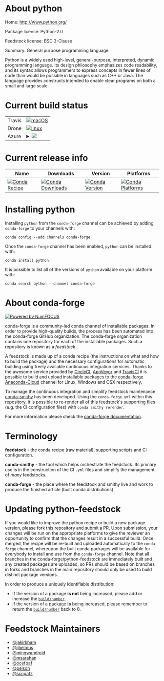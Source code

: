About python
============

Home: http://www.python.org/

Package license: Python-2.0

Feedstock license: BSD 3-Clause

Summary: General purpose programming language

Python is a widely used high-level, general-purpose, interpreted, dynamic
programming language. Its design philosophy emphasizes code
readability, and its syntax allows programmers to express concepts in
fewer lines of code than would be possible in languages such as C++ or
Java. The language provides constructs intended to enable clear programs
on both a small and large scale.


Current build status
====================


<table><tr>
    <td>Travis</td>
    <td>
      <a href="https://travis-ci.com/conda-forge/python-feedstock">
        <img alt="macOS" src="https://img.shields.io/travis/com/conda-forge/python-feedstock/master.svg?label=macOS">
      </a>
    </td>
  </tr><tr>
    <td>Drone</td>
    <td>
      <a href="https://cloud.drone.io/conda-forge/python-feedstock">
        <img alt="linux" src="https://img.shields.io/drone/build/conda-forge/master.svg?label=Linux">
      </a>
    </td>
  </tr>
    
  <tr>
    <td>Azure</td>
    <td>
      <details>
        <summary>
          <a href="https://dev.azure.com/conda-forge/feedstock-builds/_build/latest?definitionId=4155&branchName=master">
            <img src="https://dev.azure.com/conda-forge/feedstock-builds/_apis/build/status/python-feedstock?branchName=master">
          </a>
        </summary>
        <table>
          <thead><tr><th>Variant</th><th>Status</th></tr></thead>
          <tbody><tr>
              <td>linux_aarch64_python3.6.____cpythontarget_platformlinux-aarch64</td>
              <td>
                <a href="https://dev.azure.com/conda-forge/feedstock-builds/_build/latest?definitionId=4155&branchName=master">
                  <img src="https://dev.azure.com/conda-forge/feedstock-builds/_apis/build/status/python-feedstock?branchName=master&jobName=linux&configuration=linux_aarch64_python3.6.____cpythontarget_platformlinux-aarch64" alt="variant">
                </a>
              </td>
            </tr><tr>
              <td>linux_aarch64_python3.7.____cpythontarget_platformlinux-aarch64</td>
              <td>
                <a href="https://dev.azure.com/conda-forge/feedstock-builds/_build/latest?definitionId=4155&branchName=master">
                  <img src="https://dev.azure.com/conda-forge/feedstock-builds/_apis/build/status/python-feedstock?branchName=master&jobName=linux&configuration=linux_aarch64_python3.7.____cpythontarget_platformlinux-aarch64" alt="variant">
                </a>
              </td>
            </tr><tr>
              <td>linux_ppc64le_python3.6.____cpythontarget_platformlinux-ppc64le</td>
              <td>
                <a href="https://dev.azure.com/conda-forge/feedstock-builds/_build/latest?definitionId=4155&branchName=master">
                  <img src="https://dev.azure.com/conda-forge/feedstock-builds/_apis/build/status/python-feedstock?branchName=master&jobName=linux&configuration=linux_ppc64le_python3.6.____cpythontarget_platformlinux-ppc64le" alt="variant">
                </a>
              </td>
            </tr><tr>
              <td>linux_ppc64le_python3.7.____cpythontarget_platformlinux-ppc64le</td>
              <td>
                <a href="https://dev.azure.com/conda-forge/feedstock-builds/_build/latest?definitionId=4155&branchName=master">
                  <img src="https://dev.azure.com/conda-forge/feedstock-builds/_apis/build/status/python-feedstock?branchName=master&jobName=linux&configuration=linux_ppc64le_python3.7.____cpythontarget_platformlinux-ppc64le" alt="variant">
                </a>
              </td>
            </tr><tr>
              <td>linux_python3.6.____cpythontarget_platformlinux-64</td>
              <td>
                <a href="https://dev.azure.com/conda-forge/feedstock-builds/_build/latest?definitionId=4155&branchName=master">
                  <img src="https://dev.azure.com/conda-forge/feedstock-builds/_apis/build/status/python-feedstock?branchName=master&jobName=linux&configuration=linux_python3.6.____cpythontarget_platformlinux-64" alt="variant">
                </a>
              </td>
            </tr><tr>
              <td>linux_python3.7.____cpythontarget_platformlinux-64</td>
              <td>
                <a href="https://dev.azure.com/conda-forge/feedstock-builds/_build/latest?definitionId=4155&branchName=master">
                  <img src="https://dev.azure.com/conda-forge/feedstock-builds/_apis/build/status/python-feedstock?branchName=master&jobName=linux&configuration=linux_python3.7.____cpythontarget_platformlinux-64" alt="variant">
                </a>
              </td>
            </tr><tr>
              <td>osx_python3.6.____cpythontarget_platformosx-64</td>
              <td>
                <a href="https://dev.azure.com/conda-forge/feedstock-builds/_build/latest?definitionId=4155&branchName=master">
                  <img src="https://dev.azure.com/conda-forge/feedstock-builds/_apis/build/status/python-feedstock?branchName=master&jobName=osx&configuration=osx_python3.6.____cpythontarget_platformosx-64" alt="variant">
                </a>
              </td>
            </tr><tr>
              <td>osx_python3.7.____cpythontarget_platformosx-64</td>
              <td>
                <a href="https://dev.azure.com/conda-forge/feedstock-builds/_build/latest?definitionId=4155&branchName=master">
                  <img src="https://dev.azure.com/conda-forge/feedstock-builds/_apis/build/status/python-feedstock?branchName=master&jobName=osx&configuration=osx_python3.7.____cpythontarget_platformosx-64" alt="variant">
                </a>
              </td>
            </tr><tr>
              <td>win_target_platformwin-64</td>
              <td>
                <a href="https://dev.azure.com/conda-forge/feedstock-builds/_build/latest?definitionId=4155&branchName=master">
                  <img src="https://dev.azure.com/conda-forge/feedstock-builds/_apis/build/status/python-feedstock?branchName=master&jobName=win&configuration=win_target_platformwin-64" alt="variant">
                </a>
              </td>
            </tr>
          </tbody>
        </table>
      </details>
    </td>
  </tr>
</table>

Current release info
====================

| Name | Downloads | Version | Platforms |
| --- | --- | --- | --- |
| [![Conda Recipe](https://img.shields.io/badge/recipe-python-green.svg)](https://anaconda.org/conda-forge/python) | [![Conda Downloads](https://img.shields.io/conda/dn/conda-forge/python.svg)](https://anaconda.org/conda-forge/python) | [![Conda Version](https://img.shields.io/conda/vn/conda-forge/python.svg)](https://anaconda.org/conda-forge/python) | [![Conda Platforms](https://img.shields.io/conda/pn/conda-forge/python.svg)](https://anaconda.org/conda-forge/python) |

Installing python
=================

Installing `python` from the `conda-forge` channel can be achieved by adding `conda-forge` to your channels with:

```
conda config --add channels conda-forge
```

Once the `conda-forge` channel has been enabled, `python` can be installed with:

```
conda install python
```

It is possible to list all of the versions of `python` available on your platform with:

```
conda search python --channel conda-forge
```


About conda-forge
=================

[![Powered by NumFOCUS](https://img.shields.io/badge/powered%20by-NumFOCUS-orange.svg?style=flat&colorA=E1523D&colorB=007D8A)](http://numfocus.org)

conda-forge is a community-led conda channel of installable packages.
In order to provide high-quality builds, the process has been automated into the
conda-forge GitHub organization. The conda-forge organization contains one repository
for each of the installable packages. Such a repository is known as a *feedstock*.

A feedstock is made up of a conda recipe (the instructions on what and how to build
the package) and the necessary configurations for automatic building using freely
available continuous integration services. Thanks to the awesome service provided by
[CircleCI](https://circleci.com/), [AppVeyor](https://www.appveyor.com/)
and [TravisCI](https://travis-ci.com/) it is possible to build and upload installable
packages to the [conda-forge](https://anaconda.org/conda-forge)
[Anaconda-Cloud](https://anaconda.org/) channel for Linux, Windows and OSX respectively.

To manage the continuous integration and simplify feedstock maintenance
[conda-smithy](https://github.com/conda-forge/conda-smithy) has been developed.
Using the ``conda-forge.yml`` within this repository, it is possible to re-render all of
this feedstock's supporting files (e.g. the CI configuration files) with ``conda smithy rerender``.

For more information please check the [conda-forge documentation](https://conda-forge.org/docs/).

Terminology
===========

**feedstock** - the conda recipe (raw material), supporting scripts and CI configuration.

**conda-smithy** - the tool which helps orchestrate the feedstock.
                   Its primary use is in the construction of the CI ``.yml`` files
                   and simplify the management of *many* feedstocks.

**conda-forge** - the place where the feedstock and smithy live and work to
                  produce the finished article (built conda distributions)


Updating python-feedstock
=========================

If you would like to improve the python recipe or build a new
package version, please fork this repository and submit a PR. Upon submission,
your changes will be run on the appropriate platforms to give the reviewer an
opportunity to confirm that the changes result in a successful build. Once
merged, the recipe will be re-built and uploaded automatically to the
`conda-forge` channel, whereupon the built conda packages will be available for
everybody to install and use from the `conda-forge` channel.
Note that all branches in the conda-forge/python-feedstock are
immediately built and any created packages are uploaded, so PRs should be based
on branches in forks and branches in the main repository should only be used to
build distinct package versions.

In order to produce a uniquely identifiable distribution:
 * If the version of a package **is not** being increased, please add or increase
   the [``build/number``](https://conda.io/docs/user-guide/tasks/build-packages/define-metadata.html#build-number-and-string).
 * If the version of a package **is** being increased, please remember to return
   the [``build/number``](https://conda.io/docs/user-guide/tasks/build-packages/define-metadata.html#build-number-and-string)
   back to 0.

Feedstock Maintainers
=====================

* [@jakirkham](https://github.com/jakirkham/)
* [@jjhelmus](https://github.com/jjhelmus/)
* [@mingwandroid](https://github.com/mingwandroid/)
* [@msarahan](https://github.com/msarahan/)
* [@ocefpaf](https://github.com/ocefpaf/)
* [@pelson](https://github.com/pelson/)
* [@scopatz](https://github.com/scopatz/)

